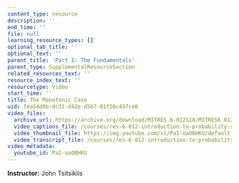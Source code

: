 ```yaml
---
content_type: resource
description: ''
end_time: ''
file: null
learning_resource_types: []
optional_tab_title: ''
optional_text: ''
parent_title: 'Part I: The Fundamentals'
parent_type: SupplementalResourceSection
related_resources_text: ''
resource_index_text: ''
resourcetype: Video
start_time: ''
title: The Monotonic Case
uid: fea54d8b-dc31-d42e-d5b7-01f20c437ce0
video_files:
  archive_url: https://archive.org/download/MITRES.6-012S18/MITRES6_012S18_L11-06_300k.mp4
  video_captions_file: /courses/res-6-012-introduction-to-probability-spring-2018/0088edfb55f352ebabd657f77db478b2_PaI-oaOBHKU.vtt
  video_thumbnail_file: https://img.youtube.com/vi/PaI-oaOBHKU/default.jpg
  video_transcript_file: /courses/res-6-012-introduction-to-probability-spring-2018/addf8ee2101aacc321b655fa88b03826_PaI-oaOBHKU.pdf
video_metadata:
  youtube_id: PaI-oaOBHKU
---
```


**Instructor:** John Tsitsiklis